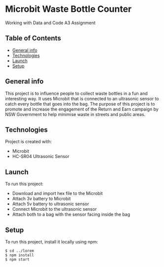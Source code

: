 # Microbit Waste Bottle Counter
Working with Data and Code A3 Assignment

## Table of Contents
* [General info](#general-info)
* [Technologies](#technologies)
* [Launch](#launch)
* [Setup](#setup)

## General info
This project is to influence people to collect waste bottles in a fun and interesting way. It uses Microbit that is connected to an ultrasonic sensor to catch every bottle that goes into the bag. The purpose of this project is to promote and increase the engagement of the Return and Earn campaign by NSW Government to help minimise waste in streets and public areas. 
	
## Technologies
Project is created with:
* Microbit
* HC-SR04 Ultrasonic Sensor
	
## Launch
To run this project:
* Download and import hex file to the Microbit
* Attach 3v battery to Microbit
* Attach 5v battery to ultrasonic sensor
* Connect Microbit to the ultrasonic sensor 
* Attach both to a bag with the sensor facing inside the bag

## Setup
To run this project, install it locally using npm:


```
$ cd ../lorem
$ npm install
$ npm start
```
